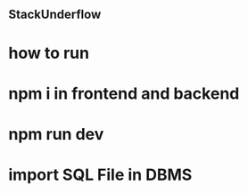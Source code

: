 ## StackUnderflow
# how to run
# npm i in frontend and backend
# npm run dev
# import SQL File in DBMS
